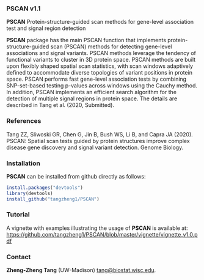 ### PSCAN v1.1

**PSCAN** Protein-structure-guided scan methods for gene-level association test and signal region detection

**PSCAN** package has the main PSCAN function that implements protein-structure-guided scan (PSCAN)
methods for detecting gene-level associations and signal variants. PSCAN methods leverage the tendency of
functional variants to cluster in 3D protein space. PSCAN methods are built upon flexibly shaped spatial
scan statistics, with scan windows adaptively defined to accommodate diverse topologies of variant positions
in protein space. PSCAN performs fast gene-level association tests by combining SNP-set-based testing
p-values across windows using the Cauchy method. In addition, PSCAN implements an efficient search
algorithm for the detection of multiple signal regions in protein space. The details are described in Tang et
al. (2020, Submitted).

### References

Tang ZZ, Sliwoski GR, Chen G, Jin B, Bush WS, Li B, and Capra JA (2020). PSCAN: Spatial scan tests guided by protein structures improve complex disease gene discovery and signal variant detection. Genome Biology.


### Installation

**PSCAN** can be installed from github directly as follows:

```r
install.packages("devtools")
library(devtools)
install_github("tangzheng1/PSCAN")
```

### Tutorial

A vignette with examples illustrating the usage of **PSCAN** is available at: https://github.com/tangzheng1/PSCAN/blob/master/vignette/vignette_v1.0.pdf

### Contact

**Zheng-Zheng Tang** (UW-Madison) tang@biostat.wisc.edu.

